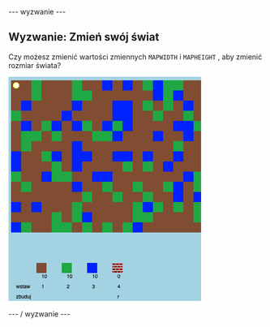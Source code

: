 \--- wyzwanie \---

## Wyzwanie: Zmień swój świat

Czy możesz zmienić wartości zmiennych `MAPWIDTH` i `MAPHEIGHT` , aby zmienić rozmiar świata?

![zrzut ekranu](images/craft-mapsize.png)

\--- / wyzwanie \---